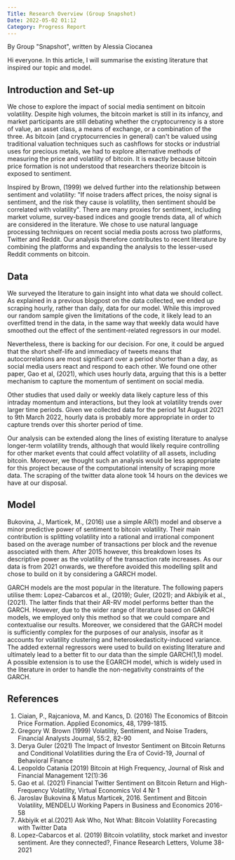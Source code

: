 ```yaml
---
Title: Research Overview (Group Snapshot)
Date: 2022-05-02 01:12
Category: Progress Report
---
```


By Group "Snapshot", written by Alessia Ciocanea

Hi everyone. In this article, I will summarise the existing literature that inspired our topic and model.

## Introduction and Set-up 

We chose to explore the impact of social media sentiment on bitcoin volatility. Despite high volumes, the bitcoin market is still in its infancy, and market participants are still debating whether the cryptocurrency is a store of value, an asset class, a means of exchange, or a combination of the three. As bitcoin (and cryptocurrencies in general) can't be valued using traditional valuation techniques such as cashflows for stocks or industrial uses for precious metals, we had to explore alternative methods of measuring the price and volatility of bitcoin. It is exactly because bitcoin price formation is not understood that researchers theorize bitcoin is exposed to sentiment.

Inspired by Brown, (1999) we delved further into the relationship between sentiment and volatility: "If noise traders affect prices, the noisy signal is sentiment, and the risk they cause is volatility, then sentiment should be correlated with volatility". There are many proxies for sentiment, including market volume, survey-based indices and google trends data, all of which are considered in the literature. We chose to use natural language processing techniques on recent social media posts across two platforms, Twitter and Reddit. Our analysis therefore contributes to recent literature by combining the platforms and expanding the analysis to the lesser-used Reddit comments on bitcoin.


## Data

We surveyed the literature to gain insight into what data we should collect. As explained in a previous blogpost on the data collected, we ended up scraping hourly, rather than daily, data for our model. While this improved our random sample given the limitations of the code, it likely lead to an overfitted trend in the data, in the same way that weekly data would have smoothed out the effect of the sentiment-related regressors in our model.

Nevertheless, there is backing for our decision. For one, it could be argued that the short shelf-life and immediacy of tweets means that autocorrelations are most significant over a period shorter than a day, as social media users react and respond to each other. We found one other paper, Gao et al, (2021), which uses hourly data, arguing that this is a better mechanism to capture the momentum of sentiment on social media.

Other studies that used daily or weekly data likely capture less of this intraday momentum and interactions, but they look at volatility trends over larger time periods. Given we collected data for the period 1st August 2021 to 9th March 2022, hourly data is probably more appropriate in order to capture trends over this shorter period of time.

Our analysis can be extended along the lines of existing literature to analyse longer-term volatility trends, although that would likely require controlling for other market events that could affect volatility of all assets, including bitcoin. Moreover, we thought such an analysis would be less appropriate for this project because of the computational intensity of scraping more data. The scraping of the twitter data alone took 14 hours on the devices we have at our disposal.


## Model

Bukovina, J., Marticek, M., (2016) use a simple AR(1) model and observe a minor predictive power of sentiment to bitcoin volatility. Their main contribution is splitting volatility into a rational and irrational component based on the average number of transactions per block and the revenue associated with them. After 2015 however, this breakdown loses its descriptive power as the volatility of the transaction rate increases. As our data is from 2021 onwards, we therefore avoided this modelling split and chose to build on it by considering a GARCH model.

GARCH models are the most popular in the literature. The following papers utilise them: Lopez-Cabarcos et al., (2019); Guler, (2021); and Akbiyik et al., (2021). The latter finds that their AR-RV model performs better than the GARCH. However, due to the wider range of literature based on GARCH models, we employed only this method so that we could compare and contextualise our results. Moreover, we considered that the GARCH model is sufficiently complex for the purposes of our analysis, insofar as it accounts for volatility clustering and heteroskedasticity-induced variance. The added external regressors were used to build on existing literature and ultimately lead to a better fit to our data than the simple GARCH(1,1) model. A possible extension is to use the EGARCH model, which is widely used in the literature in order to handle the non-negativity constraints of the GARCH.

## References

1. Ciaian, P., Rajcaniova, M. and Kancs, D. (2016) The Economics of Bitcoin Price Formation. Applied Economics, 48, 1799-1815.
2. Gregory W. Brown (1999) Volatility, Sentiment, and Noise Traders, Financial Analysts Journal, 55:2, 82-90
3. Derya Guler (2021) The Impact of Investor Sentiment on Bitcoin Returns and Conditional Volatilities during the Era of Covid-19, Journal of Behavioral Finance
4. Leopoldo Catania (2019) Bitcoin at High Frequency, Journal of Risk and Financial Management 12(1):36
5. Gao et al. (2021) Financial Twitter Sentiment on Bitcoin Return and High-Frequency Volatility, Virtual Economics Vol 4 Nr 1
6. Jaroslav Bukovina & Matus Marticek, 2016. Sentiment and Bitcoin Volatility, MENDELU Working Papers in Business and Economics 2016-58
7. Akbiyik et al.(2021) Ask Who, Not What: Bitcoin Volatility Forecasting with Twitter Data
8. Lopez-Cabarcos et al. (2019) Bitcoin volatility, stock market and investor sentiment. Are they connected?, Finance Research Letters, Volume 38-2021
